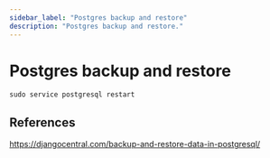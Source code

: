 ```yaml
---
sidebar_label: "Postgres backup and restore"
description: "Postgres backup and restore."
---
```


# Postgres backup and restore

```
sudo service postgresql restart
```

## References

https://djangocentral.com/backup-and-restore-data-in-postgresql/
